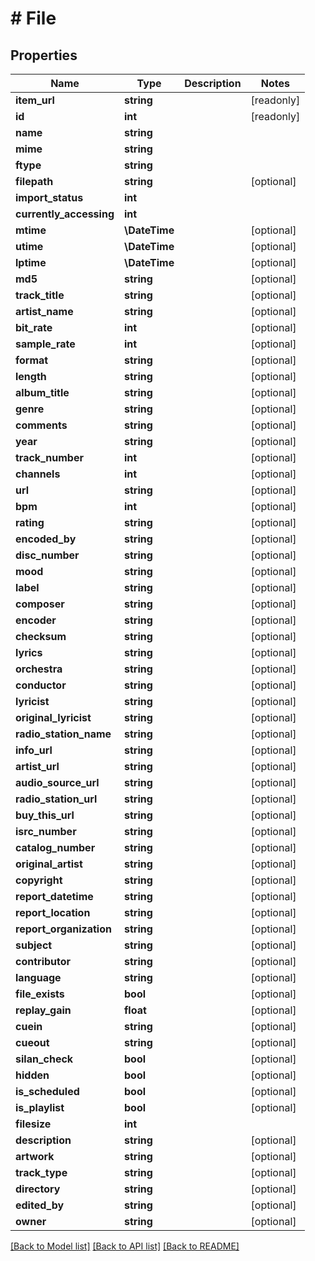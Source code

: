 # # File

## Properties

Name | Type | Description | Notes
------------ | ------------- | ------------- | -------------
**item_url** | **string** |  | [readonly]
**id** | **int** |  | [readonly]
**name** | **string** |  |
**mime** | **string** |  |
**ftype** | **string** |  |
**filepath** | **string** |  | [optional]
**import_status** | **int** |  |
**currently_accessing** | **int** |  |
**mtime** | **\DateTime** |  | [optional]
**utime** | **\DateTime** |  | [optional]
**lptime** | **\DateTime** |  | [optional]
**md5** | **string** |  | [optional]
**track_title** | **string** |  | [optional]
**artist_name** | **string** |  | [optional]
**bit_rate** | **int** |  | [optional]
**sample_rate** | **int** |  | [optional]
**format** | **string** |  | [optional]
**length** | **string** |  | [optional]
**album_title** | **string** |  | [optional]
**genre** | **string** |  | [optional]
**comments** | **string** |  | [optional]
**year** | **string** |  | [optional]
**track_number** | **int** |  | [optional]
**channels** | **int** |  | [optional]
**url** | **string** |  | [optional]
**bpm** | **int** |  | [optional]
**rating** | **string** |  | [optional]
**encoded_by** | **string** |  | [optional]
**disc_number** | **string** |  | [optional]
**mood** | **string** |  | [optional]
**label** | **string** |  | [optional]
**composer** | **string** |  | [optional]
**encoder** | **string** |  | [optional]
**checksum** | **string** |  | [optional]
**lyrics** | **string** |  | [optional]
**orchestra** | **string** |  | [optional]
**conductor** | **string** |  | [optional]
**lyricist** | **string** |  | [optional]
**original_lyricist** | **string** |  | [optional]
**radio_station_name** | **string** |  | [optional]
**info_url** | **string** |  | [optional]
**artist_url** | **string** |  | [optional]
**audio_source_url** | **string** |  | [optional]
**radio_station_url** | **string** |  | [optional]
**buy_this_url** | **string** |  | [optional]
**isrc_number** | **string** |  | [optional]
**catalog_number** | **string** |  | [optional]
**original_artist** | **string** |  | [optional]
**copyright** | **string** |  | [optional]
**report_datetime** | **string** |  | [optional]
**report_location** | **string** |  | [optional]
**report_organization** | **string** |  | [optional]
**subject** | **string** |  | [optional]
**contributor** | **string** |  | [optional]
**language** | **string** |  | [optional]
**file_exists** | **bool** |  | [optional]
**replay_gain** | **float** |  | [optional]
**cuein** | **string** |  | [optional]
**cueout** | **string** |  | [optional]
**silan_check** | **bool** |  | [optional]
**hidden** | **bool** |  | [optional]
**is_scheduled** | **bool** |  | [optional]
**is_playlist** | **bool** |  | [optional]
**filesize** | **int** |  |
**description** | **string** |  | [optional]
**artwork** | **string** |  | [optional]
**track_type** | **string** |  | [optional]
**directory** | **string** |  | [optional]
**edited_by** | **string** |  | [optional]
**owner** | **string** |  | [optional]

[[Back to Model list]](../../README.md#models) [[Back to API list]](../../README.md#endpoints) [[Back to README]](../../README.md)
